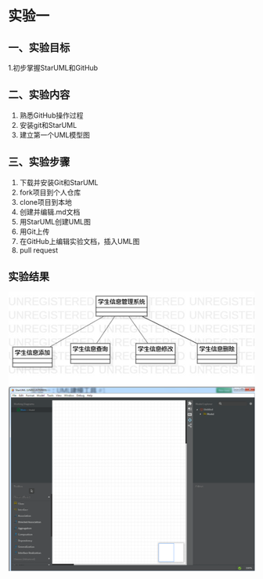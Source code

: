 ﻿# 实验一

## 一、实验目标

1.初步掌握StarUML和GitHub

## 二、实验内容

1. 熟悉GitHub操作过程
2. 安装git和StarUML
3. 建立第一个UML模型图

## 三、实验步骤
1. 下载并安装Git和StarUML
2. fork项目到个人仓库
3. clone项目到本地
4. 创建并编辑.md文档
5. 用StarUML创建UML图
6. 用Git上传
7. 在GitHub上编辑实验文档，插入UML图
8. pull request

## 实验结果

![第一个UML图](./model1.jpg)
![软件截图](./staruml.jpg)
